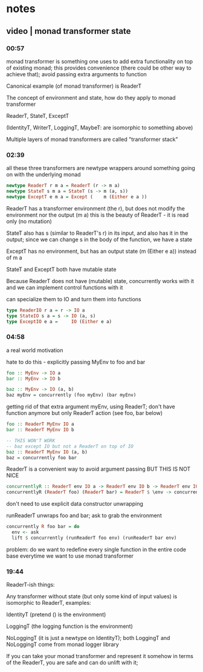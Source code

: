 # notes

## video | monad transformer state

### 00:57

monad transformer is something one uses to add extra functionality on top 
of existing monad; this provides convenience (there could be other way to
achieve that); avoid passing extra arguments to function

Canonical example (of monad transformer) is ReaderT 

The concept of environment and state, how do they apply to monad transformer

ReaderT, StateT, ExceptT

(IdentityT, WriterT, LoggingT, MaybeT: are isomorphic to something above)

Multiple layers of monad transformers are called "transformer stack"

### 02:39

all these three transformers are newtype wrappers around something going on
with the underlying monad

```haskell
newtype ReaderT r m a = ReaderT (r -> m a)
newtype StateT s m a = StateT (s -> m (a, s))
newtype ExceptT e m a = Except (    m (Either e a ))
```

ReaderT has a transformer environment (the r), 
but does not modify the environment nor the output (m a)
this is the beauty of ReaderT - it is read only (no mutation)

StateT also has s (similar to ReaderT's r) in its input, and also has it 
in the output; 
since we can change s in the body of the function, we have a state

ExceptT has no environment, but has an output state (m (Either e a)) instead 
of m a

StateT and ExceptT both have mutable state

Because ReaderT does not have (mutable) state, concurrently works with it
and we can implement control functions with it

can specialize them to IO and turn them into functions

```haskell
type ReaderIO r a = r -> IO a
type StateIO s a = s -> IO (a, s)
type ExceptIO e a =     IO (Either e a)
```

### 04:58

a real world motivation

hate to do this - explicitly passing MyEnv to foo and bar

```haskell
foo :: MyEnv -> IO a
bar :: MyEnv -> IO b

baz :: MyEnv -> IO (a, b)
baz myEnv = concurrently (foo myEnv) (bar myEnv)
```

getting rid of that extra argument myEnv, using ReaderT; don't have function
anymore but only ReaderT action (see foo, bar below)

```haskell
foo :: ReaderT MyEnv IO a
bar :: ReaderT MyEnv IO b

-- THIS WON'T WORK
-- baz except IO but not a ReaderT on top of IO
baz :: ReaderT MyEnv IO (a, b)
baz = concurrently foo bar 
```

ReaderT is a convenient way to avoid argument passing BUT THIS IS NOT NICE

```haskell
concurrentlyR :: ReaderT env IO a -> ReaderT env IO b -> ReaderT env IO (a, b)
concurrentlyR (ReaderT foo) (ReaderT bar) = ReaderT $ \env -> concurrently (foo env) (bar env)
```

don't need to use explicit data constructor unwrapping

runReaderT unwraps foo and bar; ask to grab the environment

```haskell
concurrently R foo bar = do
  env <- ask
  lift $ concurrently (runReaderT foo env) (runReaderT bar env)
```

problem: do we want to redefine every single function in the entire 
code base everytime we want to use monad transformer

### 19:44

ReaderT-ish things:

Any transformer without state (but only some kind of input values) is 
isomorphic to ReaderT, examples:

IdentityT (pretend () is the environment)

LoggingT (the logging function is the environment)

NoLoggingT (it is just a newtype on IdentityT); both LoggingT and NoLoggingT
come from monad logger library

If you can take your monad transformer and represent it somehow in terms 
of the ReaderT, you are safe and can do unlift with it;



